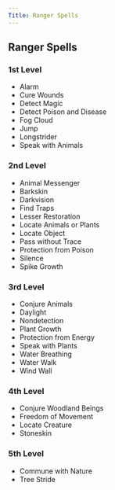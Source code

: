 ```yaml
---
Title: Ranger Spells
---
```


## Ranger Spells

### 1st Level

- Alarm
- Cure Wounds
- Detect Magic
- Detect Poison and Disease
- Fog Cloud
- Jump
- Longstrider
- Speak with Animals

### 2nd Level

- Animal Messenger
- Barkskin
- Darkvision
- Find Traps
- Lesser Restoration
- Locate Animals or Plants
- Locate Object
- Pass without Trace
- Protection from Poison
- Silence
- Spike Growth

### 3rd Level

- Conjure Animals
- Daylight
- Nondetection
- Plant Growth
- Protection from Energy
- Speak with Plants
- Water Breathing
- Water Walk
- Wind Wall

### 4th Level

- Conjure Woodland Beings
- Freedom of Movement
- Locate Creature
- Stoneskin

### 5th Level

- Commune with Nature
- Tree Stride